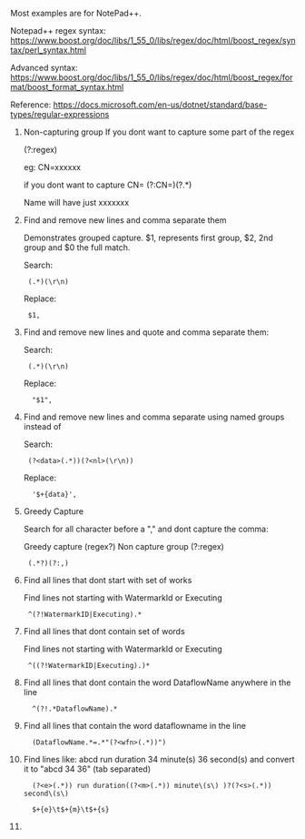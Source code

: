 Most examples are for NotePad++.

Notepad++ regex syntax: https://www.boost.org/doc/libs/1_55_0/libs/regex/doc/html/boost_regex/syntax/perl_syntax.html

Advanced syntax: https://www.boost.org/doc/libs/1_55_0/libs/regex/doc/html/boost_regex/format/boost_format_syntax.html

Reference: https://docs.microsoft.com/en-us/dotnet/standard/base-types/regular-expressions

1. Non-capturing group
   If you dont want to capture some part of the regex
   
   (?:regex)
   
   eg: CN=xxxxxx
   
   if you dont want to capture CN=
   (?:CN=)(?<name>.*)
   
   Name will have just xxxxxxx

1. Find and remove new lines and comma separate them
   
   Demonstrates grouped capture. $1, represents first group, $2, 2nd group and $0 the full match.
    
    Search:
    
        (.*)(\r\n)
  
    Replace:
    
        $1,
        
1. Find and remove new lines and quote and comma separate them:
     
     Search:
        
        (.*)(\r\n)
      
     Replace:
     
         "$1", 

1. Find and remove new lines and comma separate using named groups instead of 

     Search:
   
        (?<data>(.*))(?<nl>(\r\n))
   
     Replace:
   
         '$+{data}',
        
1.  Greedy Capture

     Search for all character before a "," and dont capture the comma:
  
     Greedy capture (regex?)
     Non capture group (?:regex)
   
         (.*?)(?:,)

1.  Find all lines that dont start with set of works

     Find lines not starting with WatermarkId or Executing
   
         ^(?!WatermarkID|Executing).*
         
1.  Find all lines that dont contain set of words

     Find lines not starting with WatermarkId or Executing
   
         ^((?!WatermarkID|Executing).)*       
         
1. Find all lines that dont contain the word DataflowName anywhere in the line
         
         ^(?!.*DataflowName).*
         
1. Find all lines that contain the word dataflowname in the line

         (DataflowName.*=.*"(?<wfn>(.*))")

1. Find lines like: abcd run duration 34 minute(s) 36 second(s) and convert it to "abcd 34 36" (tab separated) 

         (?<e>(.*)) run duration((?<m>(.*)) minute\(s\) )?(?<s>(.*)) second\(s\)
         
         $+{e}\t$+{m}\t$+{s}
         
1. 
